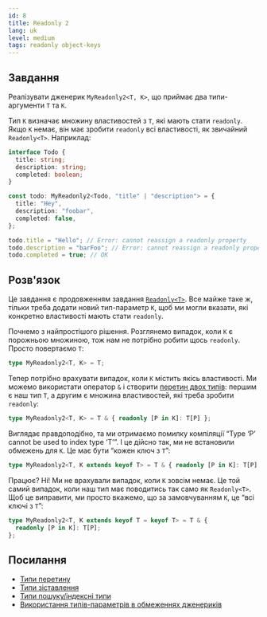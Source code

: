 ```yaml
---
id: 8
title: Readonly 2
lang: uk
level: medium
tags: readonly object-keys
---
```


## Завдання

Реалізувати дженерик `MyReadonly2<T, K>`, що приймає два типи-аргументи `T` та `K`.

Тип `K` визначає множину властивостей з `T`, які мають стати `readonly`.
Якщо `K` немає, він має зробити `readonly` всі властивості, як звичайний `Readonly<T>`.
Наприклад:

```ts
interface Todo {
  title: string;
  description: string;
  completed: boolean;
}

const todo: MyReadonly2<Todo, "title" | "description"> = {
  title: "Hey",
  description: "foobar",
  completed: false,
};

todo.title = "Hello"; // Error: cannot reassign a readonly property
todo.description = "barFoo"; // Error: cannot reassign a readonly property
todo.completed = true; // OK
```

## Розв'язок

Це завдання є продовженням завдання [`Readonly<T>`](./easy-readonly.md).
Все майже таке ж, тільки треба додати новий тип-параметр `K`, щоб ми могли вказати, які конкретно властивості мають стати `readonly`.

Почнемо з найпростішого рішення. Розглянемо випадок, коли `K` є порожньою множиною, тож нам не потрібно робити щось `readonly`.
Просто повертаємо `T`:

```ts
type MyReadonly2<T, K> = T;
```

Тепер потрібно врахувати випадок, коли `K` містить якісь властивості.
Ми можемо використати оператор `&` і створити [перетин двох типів](https://www.typescriptlang.org/docs/handbook/2/objects.html#intersection-types): першим є наш тип `T`, а другим є множина властивостей, які треба зробити `readonly`:

```ts
type MyReadonly2<T, K> = T & { readonly [P in K]: T[P] };
```

Виглядає правдоподібно, та ми отримаємо помилку компіляції “Type ‘P’ cannot be used to index type ‘T’”.
І це дійсно так, ми не встановили обмежень для `K`.
Це має бути “кожен ключ з `T`”:

```ts
type MyReadonly2<T, K extends keyof T> = T & { readonly [P in K]: T[P] };
```

Працює?
Ні!
Ми не врахували випадок, коли `K` зовсім немає.
Це той самий випадок, коли наш тип має поводитись так само як `Readonly<T>`.
Щоб це виправити, ми просто вкажемо, що за замовчуванням `K`, це “всі ключі з `T`”:

```ts
type MyReadonly2<T, K extends keyof T = keyof T> = T & {
  readonly [P in K]: T[P];
};
```

## Посилання

- [Типи перетину](https://www.typescriptlang.org/docs/handbook/2/objects.html#intersection-types)
- [Типи зіставлення](https://www.typescriptlang.org/docs/handbook/2/mapped-types.html)
- [Типи пошуку/індексні типи](https://www.typescriptlang.org/docs/handbook/2/indexed-access-types.html)
- [Використання типів-параметрів в обмеженнях дженериків](https://www.typescriptlang.org/docs/handbook/2/generics.html#using-type-parameters-in-generic-constraints)
